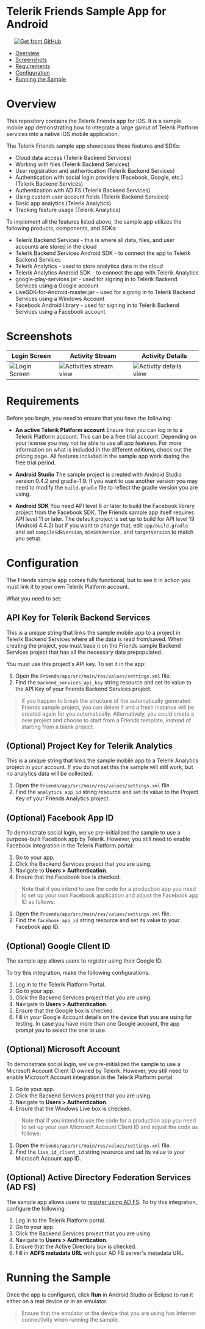
# Telerik Friends Sample App for Android

<a href="https://github.com/telerik/platform-friends-android" target="_blank"><img style="padding-left:20px" src="http://docs.telerik.com/platform/samples/images/get-github.png" alt="Get from GitHub" title="Get from GitHub"></a>

<a id="top"></a>
* [Overview](#overview)
* [Screenshots](#screenshots)
* [Requirements](#requirements)
* [Configuration](#configuration)
* [Running the Sample](#running-the-sample)

# Overview

This repository contains the Telerik Friends app for iOS. It is a sample mobile app demonstrating how to integrate a large gamut of Telerik Platform services into a native iOS mobile application.

The Telerik Friends sample app showcases these features and SDKs:

- Cloud data access (Telerik Backend Services)
- Working with files (Telerik Backend Services)
- User registration and authentication (Telerik Backend Services)
- Authentication with social login providers (Facebook, Google, etc.) (Telerik Backend Services)
- Authentication with AD FS (Telerik Backend Services)
- Using custom user account fields (Telerik Backend Services)
- Basic app analytics (Telerik Analytics)
- Tracking feature usage (Telerik Analytics)

To implement all the features listed above, the sample app utilizes the following products, components, and SDKs:

- Telerik Backend Services - this is where all data, files, and user accounts are stored in the cloud
- Telerik Backend Services Android SDK - to connect the app to Telerik Backend Services
- Telerik Analytics - used to store analytics data in the cloud
- Telerik Analytics Android SDK - to connect the app with Telerik Analytics
- google-play-services.jar - used for signing in to Telerik Backend Services using a Google account
- LiveSDK-for-Android-master.jar - used for signing in to Telerik Backend Services using a Windows Account
- Facebook Android library - used for signing in to Telerik Backend Services using a Facebook account

# Screenshots

Login Screen|Activity Stream|Activity Details
---|---|---
![Login Screen](https://raw.githubusercontent.com/telerik/platform-friends-android/master/screenshots/android-login-screen.png)|![Activities stream view](https://raw.githubusercontent.com/telerik/platform-friends-android/master/screenshots/android-activities-stream.png)|![Activity details view](https://raw.githubusercontent.com/telerik/platform-friends-android/master/screenshots/android-activity-details.png)


# Requirements

Before you begin, you need to ensure that you have the following:

- **An active Telerik Platform account**
Ensure that you can log in to a Telerik Platform account. This can be a free trial account. Depending on your license you may not be able to use all app features. For more information on what is included in the different editions, check out the pricing page. All features included in the sample app work during the free trial period.

- **Android Studio** The sample project is created with Android Studio version 0.4.2 and gradle-1.9. If you want to use another version you may need to modify the `build.gradle` file to reflect the gradle version you are using.

- **Android SDK** You need API level 8 or later to build the Facebook library project from the Facebook SDK. The Friends sample app itself requires API level 11 or later. The default project is set up to build for API level 19 (Android 4.4.2) but if you want to change that, edit `app/build.gradle` and set `compileSdkVersion`, `minSdkVersion`, and `targetVersion` to match you setup.

# Configuration

The Friends sample app comes fully functional, but to see it in action you must link it to your own Telerik Platform account.

What you need to set:

## API Key for Telerik Backend Services

This is a unique string that links the sample mobile app to a project in Telerik Backend Services where all the data is read from/saved. When creating the project, you must base it on the Friends sample Backend Services project that has all the necessary data prepopulated.

You must use this project's API key. To set it in the app:

1. Open the `Friends/app/src/main/res/values/settings.xml` file.
2. Find the `backend_services_api_key` string resource and set its value to the API Key of your Friends Backend Services project.

> If you happen to break the structure of the automatically generated Friends sample project, you can delete it and a fresh instance will be created again for you automatically. Alternatively, you could create a new project and choose to start from a Friends template, instead of starting from a blank project.

## (Optional) Project Key for Telerik Analytics

This is a unique string that links the sample mobile app to a Telerik Analytics project in your account. If you do not set this the sample will still work, but no analytics data will be collected.
	
1. Open the `Friends/app/src/main/res/values/settings.xml` file.
2. Find the `analytics_app_id` string resource and set its value to the Project Key of your Friends Analytics project.

## (Optional) Facebook App ID
To demonstrate social login, we've pre-initialized the sample to use a purpose-built Facebook app by Telerik. However, you still need to enable Facebook integration in the Telerik Platform portal:

1. Go to your app.
2. Click the Backend Services project that you are using.
3. Navigate to **Users > Authentication**.
4. Ensure that the Facebook box is checked.

> Note that if you intend to use the code for a production app you need to set up your own Facebook application and adjust the Facebook app ID as follows:
	
1. Open the `Friends/app/src/main/res/values/settings.xml` file.
2. Find the `facebook_app_id` string resource and set its value to your Facebook app ID.

## (Optional) Google Client ID

The sample app allows users to register using their Google ID.

To try this integration, make the following configurations:

1. Log in to the Telerik Platform Portal.
2. Go to your app.
3. Click the Backend Services project that you are using.
4. Navigate to **Users > Authentication**.
5. Ensure that the Google box is checked.
6. Fill in your Google Account details on the device that you are using for testing. In case you have more than one Google account, the app prompt you to select the one to use.

## (Optional) Microsoft Account

To demonstrate social login, we've pre-initialized the sample to use a  Microsoft Account Client ID owned by Telerik. However, you still need to enable Microsoft Account integration in the Telerik Platform portal:

1. Go to your app.
2. Click the Backend Services project that you are using.
3. Navigate to **Users > Authentication**.
4. Ensure that the Windows Live box is checked.

> Note that if you intend to use the code for a production app you need to set up your own Microsoft Account Client ID and adjust the code as follows:

1. Open the `Friends/app/src/main/res/values/settings.xml` file.
2. Find the `live_id_client_id` string resource and set its value to your Microsoft Account app ID.

## (Optional) Active Directory Federation Services (AD FS)

The sample app allows users to [register using AD FS](http://docs.telerik.com/platform/backend-services/javascript/users/adfs-login/introduction). To try this integration, configure the following:

1. Log in to the Telerik Platform portal.
2. Go to your app.
3. Click the Backend Services project that you are using.
4. Navigate to **Users > Authentication**.
5. Ensure that the Active Directory box is checked.
6. Fill in **ADFS metadata URL** with your AD FS server's metadata URL.

# Running the Sample

Once the app is configured, click **Run** in Android Studio or Eclipse to run it either on a real device or in an emulator.

> Ensure that the emulator or the device that you are using has Internet connectivity when running the sample.


